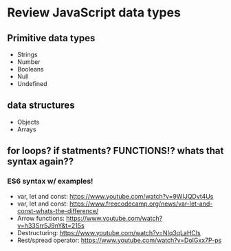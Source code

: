 # Review JavaScript data types

## Primitive data types 
- Strings
- Number 
- Booleans
- Null
- Undefined

## data structures
- Objects
- Arrays

## for loops? if statments? FUNCTIONS!? whats that syntax again??

### ES6 syntax w/ examples!
- var, let and const: https://www.youtube.com/watch?v=9WIJQDvt4Us 
- var, let and const: https://www.freecodecamp.org/news/var-let-and-const-whats-the-difference/ 
- Arrow functions: https://www.youtube.com/watch?v=h33Srr5J9nY&t=215s
- Destructuring: https://www.youtube.com/watch?v=NIq3qLaHCIs
- Rest/spread operator: https://www.youtube.com/watch?v=DoIGxx7P-ps 





